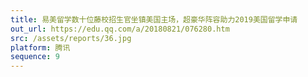 ```yaml
---
title: 易美留学数十位藤校招生官坐镇美国主场，超豪华阵容助力2019美国留学申请
out_url: https://edu.qq.com/a/20180821/076280.htm
src: /assets/reports/36.jpg
platform: 腾讯
sequence: 9
---
```

